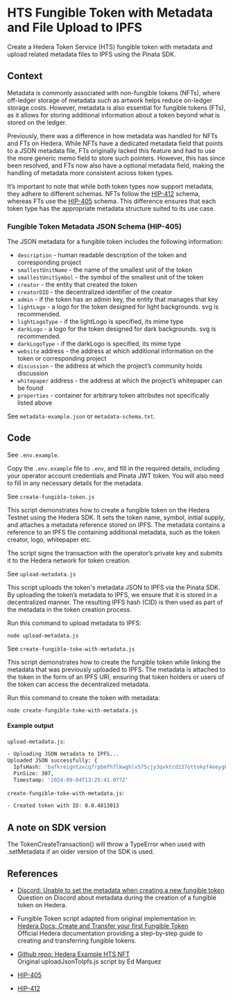 # HTS Fungible Token with Metadata and File Upload to IPFS

Create a Hedera Token Service (HTS) fungible token with metadata and upload related metadata files to IPFS using the Pinata SDK. 

## Context

Metadata is commonly associated with non-fungible tokens (NFTs), where off-ledger storage of metadata such as artwork helps reduce on-ledger storage costs. However, metadata is also essential for fungible tokens (FTs), as it allows for storing additional information about a token beyond what is stored on the ledger.

Previously, there was a difference in how metadata was handled for NFTs and FTs on Hedera. While NFTs have a dedicated metadata field that points to a JSON metadata file, FTs originally lacked this feature and had to use the more generic memo field to store such pointers. However, this has since been resolved, and FTs now also have a optional metadata field, making the handling of metadata more consistent across token types.

It’s important to note that while both token types now support metadata, they adhere to different schemas. NFTs follow the [HIP-412](https://hips.hedera.com/hip/hip-412) schema, whereas FTs use the [HIP-405](https://hips.hedera.com/hip/hip-405) schema. This difference ensures that each token type has the appropriate metadata structure suited to its use case.

### Fungible Token Metadata JSON Schema (HIP-405)

The JSON metadata for a fungible token includes the following information:

    
 - `description` - human readable description of the token and corresponding project
- `smallestUnitName` - the name of the smallest unit of the token
- `smallestUnitSymbol` - the symbol of the smallest unit of the token
- `creator` - the entity that created the token
- `creatorDID` - the decentralized identifier of the creator
- `admin` - if the token has an admin key, the entity that manages that key
- `lightLogo` - a logo for the token designed for light backgrounds. svg is recommended.
- `lightLogoType` - if the lightLogo is specified, its mime type
- `darkLogo` - a logo for the token designed for dark backgrounds. svg is recommended.
- `darkLogoType` - if the darkLogo is specified, its mime type
- `website` address - the address at which additional information on the token or corresponding project
- `discussion` - the address at which the project’s community holds discussion
- `whitepaper` address - the address at which the project’s whitepaper can be found
- `properties` - container for arbitrary token attributes not specifically listed above


See `metadata-example.json` or `metadata-schema.txt`.


## Code

See `.env.example`.

Copy the `.env.example` file to `.env`, and fill in the required details, including your operator account credentials and Pinata JWT token. You will also need to fill in any necessary details for the metadata.

See `create-fungible-token.js`

This script demonstrates how to create a fungible token on the Hedera Testnet using the Hedera SDK. It sets the token name, symbol, initial supply, and attaches a metadata reference stored on IPFS. The metadata contains a reference to an IPFS file containing additional metadata, such as the token creator, logo, whitepaper etc.

The script signs the transaction with the operator’s private key and submits it to the Hedera network for token creation.

See `upload-metadata.js`

This script uploads the token's metadata JSON to IPFS via the Pinata SDK. By uploading the token’s metadata to IPFS, we ensure that it is stored in a decentralized manner. The resulting IPFS hash (CID) is then used as part of the metadata in the token creation process.

Run this command to upload metadata to IPFS:

```
node upload-metadata.js
```

See `create-fungible-toke-with-metadata.js`

This script demonstrates how to create the fungible token while linking the metadata that was previously uploaded to IPFS. The metadata is attached to the token in the form of an IPFS URI, ensuring that token holders or users of the token can access the decentralized metadata.

Run this command to create the token with metadata:

```
node create-fungible-toke-with-metadata.js
```


#### Example output

`upload-metadata.js`:

```bash
- Uploading JSON metadata to IPFS...
Uploaded JSON successfully: {
  IpfsHash: 'bafkreigntzxcq7rpbmfh7lkwghlx575cjy3qvktcd237ottokyf4eeyg6e',
  PinSize: 307,
  Timestamp: '2024-09-04T13:25:41.077Z'
```

`create-fungible-toke-with-metadata.js`:
```bash
- Created token with ID: 0.0.4813013
```


## A note on SDK version
The TokenCreateTransaction() will throw a TypeError when used with .setMetadata if an older version of the SDK is used. 


## References

- [Discord: Unable to set the metadata when creating a new fungible token](https://discord.com/channels/373889138199494658/768621337865486347/1278604790670299136)  
  Question on Discord about metadata during the creation of a fungible token on Hedera.

- Fungible Token script adapted from original implementation in:  
  [Hedera Docs: Create and Transfer your first Fungible Token](https://docs.hedera.com/hedera/tutorials/token/create-and-transfer-your-first-fungible-token)  
  Official Hedera documentation providing a step-by-step guide to creating and transferring fungible tokens.

- [Github repo: Hedera Example HTS NFT](https://github.com/ed-marquez/hedera-example-hts-nft-blog-p1-p2-p3/blob/main/uploadJsonToIpfs.jss)  
  Original uploadJsonToIpfs.js script by Ed Marquez

- [HIP-405](https://hips.hedera.com/hip/hip-405)
- [HIP-412](https://hips.hedera.com/hip/hip-412)



